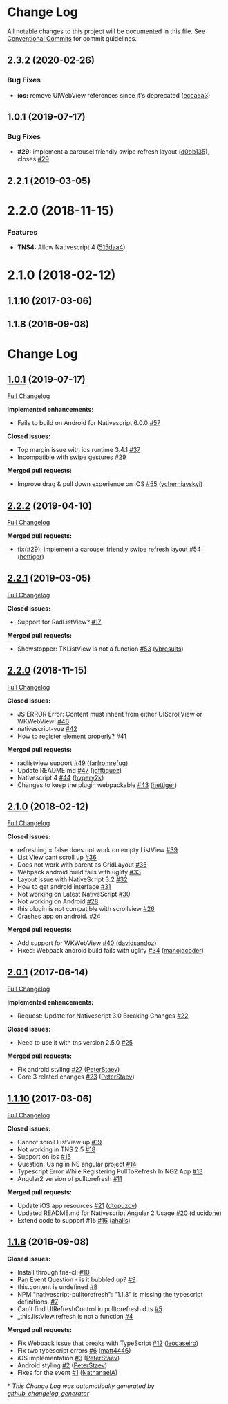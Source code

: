 # Change Log

All notable changes to this project will be documented in this file.
See [Conventional Commits](https://conventionalcommits.org) for commit guidelines.

## 2.3.2 (2020-02-26)


### Bug Fixes

* **ios:** remove UIWebView references since it's deprecated ([ecca5a3](https://github.com/Akylas/nativescript-pulltorefresh/commit/ecca5a31f24679455ba4852482ae3c1d25dc63d2))



## 1.0.1 (2019-07-17)


### Bug Fixes

* **#29:** implement a carousel friendly swipe refresh layout ([d0bb135](https://github.com/Akylas/nativescript-pulltorefresh/commit/d0bb13560721497d214097b435ea7472bd118cd7)), closes [#29](https://github.com/Akylas/nativescript-pulltorefresh/issues/29)



## 2.2.1 (2019-03-05)



# 2.2.0 (2018-11-15)


### Features

* **TNS4:** Allow Nativescript 4 ([515daa4](https://github.com/Akylas/nativescript-pulltorefresh/commit/515daa4cc9f4e7fa450485416e1646c513087e9c))



# 2.1.0 (2018-02-12)



## 1.1.10 (2017-03-06)



## 1.1.8 (2016-09-08)





# Change Log

## [1.0.1](https://github.com/Akylas/nativescript-pulltorefresh/tree/1.0.1) (2019-07-17)
[Full Changelog](https://github.com/Akylas/nativescript-pulltorefresh/compare/2.2.2...1.0.1)

**Implemented enhancements:**

- Fails to build on Android for Nativescript 6.0.0 [\#57](https://github.com/Akylas/nativescript-pulltorefresh/issues/57)

**Closed issues:**

- Top margin issue with ios runtime 3.4.1 [\#37](https://github.com/Akylas/nativescript-pulltorefresh/issues/37)
- Incompatible with swipe gestures [\#29](https://github.com/Akylas/nativescript-pulltorefresh/issues/29)

**Merged pull requests:**

- Improve drag & pull down experience on iOS [\#55](https://github.com/Akylas/nativescript-pulltorefresh/pull/55) ([ycherniavskyi](https://github.com/ycherniavskyi))

## [2.2.2](https://github.com/Akylas/nativescript-pulltorefresh/tree/2.2.2) (2019-04-10)
[Full Changelog](https://github.com/Akylas/nativescript-pulltorefresh/compare/2.2.1...2.2.2)

**Merged pull requests:**

- fix\(\#29\): implement a carousel friendly swipe refresh layout [\#54](https://github.com/Akylas/nativescript-pulltorefresh/pull/54) ([hettiger](https://github.com/hettiger))

## [2.2.1](https://github.com/Akylas/nativescript-pulltorefresh/tree/2.2.1) (2019-03-05)
[Full Changelog](https://github.com/Akylas/nativescript-pulltorefresh/compare/2.2.0...2.2.1)

**Closed issues:**

- Support for RadListView? [\#17](https://github.com/Akylas/nativescript-pulltorefresh/issues/17)

**Merged pull requests:**

- Showstopper: TKListView is not a function [\#53](https://github.com/Akylas/nativescript-pulltorefresh/pull/53) ([vbresults](https://github.com/vbresults))

## [2.2.0](https://github.com/Akylas/nativescript-pulltorefresh/tree/2.2.0) (2018-11-15)
[Full Changelog](https://github.com/Akylas/nativescript-pulltorefresh/compare/2.1.0...2.2.0)

**Closed issues:**

- JS ERROR Error: Content must inherit from either UIScrollView or WKWebView! [\#46](https://github.com/Akylas/nativescript-pulltorefresh/issues/46)
- nativescript-vue [\#42](https://github.com/Akylas/nativescript-pulltorefresh/issues/42)
- How to register element properly? [\#41](https://github.com/Akylas/nativescript-pulltorefresh/issues/41)

**Merged pull requests:**

- radlistview support [\#49](https://github.com/Akylas/nativescript-pulltorefresh/pull/49) ([farfromrefug](https://github.com/farfromrefug))
- Update README.md [\#47](https://github.com/Akylas/nativescript-pulltorefresh/pull/47) ([jofftiquez](https://github.com/jofftiquez))
- Nativescript 4 [\#44](https://github.com/Akylas/nativescript-pulltorefresh/pull/44) ([hypery2k](https://github.com/hypery2k))
- Changes to keep the plugin webpackable [\#43](https://github.com/Akylas/nativescript-pulltorefresh/pull/43) ([hettiger](https://github.com/hettiger))

## [2.1.0](https://github.com/Akylas/nativescript-pulltorefresh/tree/2.1.0) (2018-02-12)
[Full Changelog](https://github.com/Akylas/nativescript-pulltorefresh/compare/2.0.1...2.1.0)

**Closed issues:**

- refreshing = false does not work on empty ListView [\#39](https://github.com/Akylas/nativescript-pulltorefresh/issues/39)
- List View cant scroll up [\#36](https://github.com/Akylas/nativescript-pulltorefresh/issues/36)
- Does not work with parent as GridLayout [\#35](https://github.com/Akylas/nativescript-pulltorefresh/issues/35)
- Webpack android build fails with uglify [\#33](https://github.com/Akylas/nativescript-pulltorefresh/issues/33)
- Layout issue with NativeScript 3.2 [\#32](https://github.com/Akylas/nativescript-pulltorefresh/issues/32)
- How to get android interface [\#31](https://github.com/Akylas/nativescript-pulltorefresh/issues/31)
- Not working on Latest NativeScript [\#30](https://github.com/Akylas/nativescript-pulltorefresh/issues/30)
- Not working on Android [\#28](https://github.com/Akylas/nativescript-pulltorefresh/issues/28)
- this plugin is not compatible with scrollview [\#26](https://github.com/Akylas/nativescript-pulltorefresh/issues/26)
- Crashes app on android. [\#24](https://github.com/Akylas/nativescript-pulltorefresh/issues/24)

**Merged pull requests:**

- Add support for WKWebView [\#40](https://github.com/Akylas/nativescript-pulltorefresh/pull/40) ([davidsandoz](https://github.com/davidsandoz))
- Fixed: Webpack android build fails with uglify [\#34](https://github.com/Akylas/nativescript-pulltorefresh/pull/34) ([manojdcoder](https://github.com/manojdcoder))

## [2.0.1](https://github.com/Akylas/nativescript-pulltorefresh/tree/2.0.1) (2017-06-14)
[Full Changelog](https://github.com/Akylas/nativescript-pulltorefresh/compare/1.1.10...2.0.1)

**Implemented enhancements:**

- Request: Update for Nativescript 3.0 Breaking Changes [\#22](https://github.com/Akylas/nativescript-pulltorefresh/issues/22)

**Closed issues:**

- Need to use it with tns version 2.5.0 [\#25](https://github.com/Akylas/nativescript-pulltorefresh/issues/25)

**Merged pull requests:**

- Fix android styling [\#27](https://github.com/Akylas/nativescript-pulltorefresh/pull/27) ([PeterStaev](https://github.com/PeterStaev))
- Core 3 related changes [\#23](https://github.com/Akylas/nativescript-pulltorefresh/pull/23) ([PeterStaev](https://github.com/PeterStaev))

## [1.1.10](https://github.com/Akylas/nativescript-pulltorefresh/tree/1.1.10) (2017-03-06)
[Full Changelog](https://github.com/Akylas/nativescript-pulltorefresh/compare/1.1.8...1.1.10)

**Closed issues:**

- Cannot scroll ListView up [\#19](https://github.com/Akylas/nativescript-pulltorefresh/issues/19)
- Not working in TNS 2.5 [\#18](https://github.com/Akylas/nativescript-pulltorefresh/issues/18)
- Support  on ios [\#15](https://github.com/Akylas/nativescript-pulltorefresh/issues/15)
- Question: Using in NS angular project [\#14](https://github.com/Akylas/nativescript-pulltorefresh/issues/14)
- Typescript Error While Registering PullToRefresh In NG2 App [\#13](https://github.com/Akylas/nativescript-pulltorefresh/issues/13)
- Angular2 version of pulltorefresh [\#11](https://github.com/Akylas/nativescript-pulltorefresh/issues/11)

**Merged pull requests:**

- Update iOS app resources [\#21](https://github.com/Akylas/nativescript-pulltorefresh/pull/21) ([dtopuzov](https://github.com/dtopuzov))
- Updated README.md for Nativescript Angular 2 Usage [\#20](https://github.com/Akylas/nativescript-pulltorefresh/pull/20) ([dlucidone](https://github.com/dlucidone))
- Extend code to support  \#15 [\#16](https://github.com/Akylas/nativescript-pulltorefresh/pull/16) ([ahalls](https://github.com/ahalls))

## [1.1.8](https://github.com/Akylas/nativescript-pulltorefresh/tree/1.1.8) (2016-09-08)
**Closed issues:**

- Install through tns-cli [\#10](https://github.com/Akylas/nativescript-pulltorefresh/issues/10)
- Pan Event Question - is it bubbled up? [\#9](https://github.com/Akylas/nativescript-pulltorefresh/issues/9)
- this.content is undefined [\#8](https://github.com/Akylas/nativescript-pulltorefresh/issues/8)
- NPM "nativescript-pulltorefresh": "1.1.3" is missing the typescript definitions.  [\#7](https://github.com/Akylas/nativescript-pulltorefresh/issues/7)
- Can't find UIRefreshControl in pulltorefresh.d.ts [\#5](https://github.com/Akylas/nativescript-pulltorefresh/issues/5)
- \_this.listView.refresh is not a function  [\#4](https://github.com/Akylas/nativescript-pulltorefresh/issues/4)

**Merged pull requests:**

- Fix Webpack issue that breaks with TypeScript [\#12](https://github.com/Akylas/nativescript-pulltorefresh/pull/12) ([leocaseiro](https://github.com/leocaseiro))
- Fix two typescript errors [\#6](https://github.com/Akylas/nativescript-pulltorefresh/pull/6) ([matt4446](https://github.com/matt4446))
- iOS implementation [\#3](https://github.com/Akylas/nativescript-pulltorefresh/pull/3) ([PeterStaev](https://github.com/PeterStaev))
- Android styling [\#2](https://github.com/Akylas/nativescript-pulltorefresh/pull/2) ([PeterStaev](https://github.com/PeterStaev))
- Fixes for the event [\#1](https://github.com/Akylas/nativescript-pulltorefresh/pull/1) ([NathanaelA](https://github.com/NathanaelA))



\* *This Change Log was automatically generated by [github_changelog_generator](https://github.com/skywinder/Github-Changelog-Generator)*
